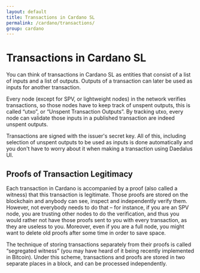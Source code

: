 ```yaml
---
layout: default
title: Transactions in Cardano SL
permalink: /cardano/transactions/
group: cardano
---
```

# Transactions in Cardano SL

You can think of transactions in Cardano SL as entities that consist of
a list of inputs and a list of outputs. Outputs of a transaction can later
be used as inputs for another transaction.

Every node (except for SPV, or lightweight nodes) in the network
verifies transactions, so those nodes have to keep track of unspent
outputs, this is called “utxo”, or “Unspent Transaction Outputs”. By
tracking utxo, every node can validate those inputs in a published
transaction are indeed unspent outputs.

Transactions are signed with the issuer's secret key. All of this,
including selection of unspent outputs to be used as inputs is done
automatically and you don't have to worry about it when making a
transaction using Daedalus UI.

## Proofs of Transaction Legitimacy

Each transaction in Cardano is accompanied by a proof (also called a
witness) that this transaction is legitimate. Those proofs are stored on
the blockchain and anybody can see, inspect and independently verify
them. However, not everybody needs to do that – for instance, if you are
an SPV node, you are trusting other nodes to do the verification, and
thus you would rather not have those proofs sent to you with every
transaction, as they are useless to you. Moreover, even if you are a
full node, you might want to delete old proofs after some time in order
to save space.

The technique of storing transactions separately from their proofs is
called “segregated witness” (you may have heard of it being recently
implemented in Bitcoin). Under this scheme, transactions and proofs are
stored in two separate places in a block, and can be processed
independently.
